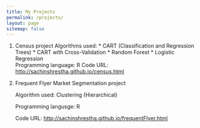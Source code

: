 ```yaml
---
title: My Projects
permalink: /projects/
layout: page
sitemap: false
---
```


   1. Census project
         Algorithms used:     *  CART (Classification and Regression Trees)
                              *  CART with Cross-Validation
                              *  Random Forest
                              *  Logistic Regression   
         Programming language: R
         Code URL:             <a href="http://sachinshrestha.github.io/census.html">http://sachinshrestha.github.io/census.html</a>

   2. Frequent Flyer Market Segmentation project  
   
        Algorithm used:       Clustering (Hierarchical)  

        Programming langusge: R  
        
        Code URL:             <a href="http://sachinshrestha.github.io/frequentFlyer.html">http://sachinshrestha.github.io/frequentFlyer.html</a>
